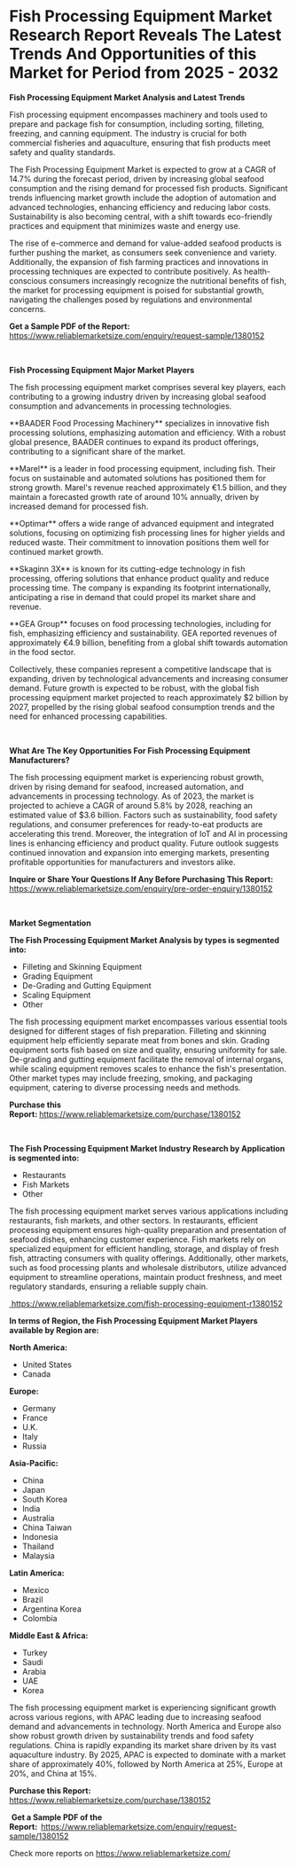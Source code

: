 <p><h1>Fish Processing Equipment Market Research Report Reveals The Latest Trends And Opportunities of this Market for Period from 2025 - 2032</h1></p><p><strong>Fish Processing Equipment Market Analysis and Latest Trends</strong></p>
<p><p>Fish processing equipment encompasses machinery and tools used to prepare and package fish for consumption, including sorting, filleting, freezing, and canning equipment. The industry is crucial for both commercial fisheries and aquaculture, ensuring that fish products meet safety and quality standards. </p><p>The Fish Processing Equipment Market is expected to grow at a CAGR of 14.7% during the forecast period, driven by increasing global seafood consumption and the rising demand for processed fish products. Significant trends influencing market growth include the adoption of automation and advanced technologies, enhancing efficiency and reducing labor costs. Sustainability is also becoming central, with a shift towards eco-friendly practices and equipment that minimizes waste and energy use.</p><p>The rise of e-commerce and demand for value-added seafood products is further pushing the market, as consumers seek convenience and variety. Additionally, the expansion of fish farming practices and innovations in processing techniques are expected to contribute positively. As health-conscious consumers increasingly recognize the nutritional benefits of fish, the market for processing equipment is poised for substantial growth, navigating the challenges posed by regulations and environmental concerns.</p></p>
<p><strong>Get a Sample PDF of the Report:&nbsp;</strong> <a href="https://www.reliablemarketsize.com/enquiry/request-sample/1380152?utm_campaign=3114&utm_medium=2&utm_source=Github&utm_content=ia&utm_term=11042025&utm_id=fish-processing-equipment">https://www.reliablemarketsize.com/enquiry/request-sample/1380152</a></p>
<p>&nbsp;</p>
<p><strong>Fish Processing Equipment Major Market Players</strong></p>
<p><p>The fish processing equipment market comprises several key players, each contributing to a growing industry driven by increasing global seafood consumption and advancements in processing technologies.</p><p>**BAADER Food Processing Machinery** specializes in innovative fish processing solutions, emphasizing automation and efficiency. With a robust global presence, BAADER continues to expand its product offerings, contributing to a significant share of the market.</p><p>**Marel** is a leader in food processing equipment, including fish. Their focus on sustainable and automated solutions has positioned them for strong growth. Marel's revenue reached approximately €1.5 billion, and they maintain a forecasted growth rate of around 10% annually, driven by increased demand for processed fish.</p><p>**Optimar** offers a wide range of advanced equipment and integrated solutions, focusing on optimizing fish processing lines for higher yields and reduced waste. Their commitment to innovation positions them well for continued market growth.</p><p>**Skaginn 3X** is known for its cutting-edge technology in fish processing, offering solutions that enhance product quality and reduce processing time. The company is expanding its footprint internationally, anticipating a rise in demand that could propel its market share and revenue.</p><p>**GEA Group** focuses on food processing technologies, including for fish, emphasizing efficiency and sustainability. GEA reported revenues of approximately €4.9 billion, benefiting from a global shift towards automation in the food sector.</p><p>Collectively, these companies represent a competitive landscape that is expanding, driven by technological advancements and increasing consumer demand. Future growth is expected to be robust, with the global fish processing equipment market projected to reach approximately $2 billion by 2027, propelled by the rising global seafood consumption trends and the need for enhanced processing capabilities.</p></p>
<p>&nbsp;</p>
<p><strong>What Are The Key Opportunities For Fish Processing Equipment Manufacturers?</strong></p>
<p><p>The fish processing equipment market is experiencing robust growth, driven by rising demand for seafood, increased automation, and advancements in processing technology. As of 2023, the market is projected to achieve a CAGR of around 5.8% by 2028, reaching an estimated value of $3.6 billion. Factors such as sustainability, food safety regulations, and consumer preferences for ready-to-eat products are accelerating this trend. Moreover, the integration of IoT and AI in processing lines is enhancing efficiency and product quality. Future outlook suggests continued innovation and expansion into emerging markets, presenting profitable opportunities for manufacturers and investors alike.</p></p>
<p><strong>Inquire or Share Your Questions If Any Before Purchasing This Report:</strong> <a href="https://www.reliablemarketsize.com/enquiry/pre-order-enquiry/1380152?utm_campaign=3114&utm_medium=2&utm_source=Github&utm_content=ia&utm_term=11042025&utm_id=fish-processing-equipment">https://www.reliablemarketsize.com/enquiry/pre-order-enquiry/1380152</a></p>
<p>&nbsp;</p>
<p><strong>Market Segmentation</strong></p>
<p><strong>The Fish Processing Equipment Market Analysis by types is segmented into:</strong></p>
<p><ul><li>Filleting and Skinning Equipment</li><li>Grading Equipment</li><li>De-Grading and Gutting Equipment</li><li>Scaling Equipment</li><li>Other</li></ul></p>
<p><p>The fish processing equipment market encompasses various essential tools designed for different stages of fish preparation. Filleting and skinning equipment help efficiently separate meat from bones and skin. Grading equipment sorts fish based on size and quality, ensuring uniformity for sale. De-grading and gutting equipment facilitate the removal of internal organs, while scaling equipment removes scales to enhance the fish's presentation. Other market types may include freezing, smoking, and packaging equipment, catering to diverse processing needs and methods.</p></p>
<p><strong>Purchase this Report:&nbsp;</strong><a href="https://www.reliablemarketsize.com/purchase/1380152?utm_campaign=3114&utm_medium=2&utm_source=Github&utm_content=ia&utm_term=11042025&utm_id=fish-processing-equipment">https://www.reliablemarketsize.com/purchase/1380152</a></p>
<p>&nbsp;</p>
<p><strong>The Fish Processing Equipment Market Industry Research by Application is segmented into:</strong></p>
<p><ul><li>Restaurants</li><li>Fish Markets</li><li>Other</li></ul></p>
<p><p>The fish processing equipment market serves various applications including restaurants, fish markets, and other sectors. In restaurants, efficient processing equipment ensures high-quality preparation and presentation of seafood dishes, enhancing customer experience. Fish markets rely on specialized equipment for efficient handling, storage, and display of fresh fish, attracting consumers with quality offerings. Additionally, other markets, such as food processing plants and wholesale distributors, utilize advanced equipment to streamline operations, maintain product freshness, and meet regulatory standards, ensuring a reliable supply chain.</p></p>
<p><a href="https://www.reliablemarketsize.com/fish-processing-equipment-r1380152?utm_campaign=3114&utm_medium=2&utm_source=Github&utm_content=ia&utm_term=11042025&utm_id=fish-processing-equipment">&nbsp;https://www.reliablemarketsize.com/fish-processing-equipment-r1380152</a></p>
<p><strong>In terms of Region, the Fish Processing Equipment Market Players available by Region are:</strong></p>
<p>
    <p> <strong> North America: </strong>
        <ul>
            <li>United States</li>
            <li>Canada</li>
        </ul>
        </p> 
    <p> <strong> Europe: </strong>
        <ul>
            <li>Germany</li>
            <li>France</li>
            <li>U.K.</li>
            <li>Italy</li>
            <li>Russia</li>
        </ul>
        </p> 
    <p> <strong> Asia-Pacific: </strong>
        <ul>
            <li>China</li>
            <li>Japan</li>
            <li>South Korea</li>
            <li>India</li>
            <li>Australia</li>
            <li>China Taiwan</li>
            <li>Indonesia</li>
            <li>Thailand</li>
            <li>Malaysia</li>
        </ul>
        </p> 
    <p> <strong> Latin America: </strong>
        <ul>
            <li>Mexico</li>
            <li>Brazil</li>
            <li>Argentina Korea</li>
            <li>Colombia</li>
        </ul>
        </p> 
    <p> <strong> Middle East & Africa: </strong>
        <ul>
            <li>Turkey</li>
            <li>Saudi</li>
            <li>Arabia</li>
            <li>UAE</li>
            <li>Korea</li>
        </ul>
    </p>
    </p>
<p><p>The fish processing equipment market is experiencing significant growth across various regions, with APAC leading due to increasing seafood demand and advancements in technology. North America and Europe also show robust growth driven by sustainability trends and food safety regulations. China is rapidly expanding its market share driven by its vast aquaculture industry. By 2025, APAC is expected to dominate with a market share of approximately 40%, followed by North America at 25%, Europe at 20%, and China at 15%.</p></p>
<p><strong>Purchase this Report: </strong><a href="https://www.reliablemarketsize.com/purchase/1380152?utm_campaign=3114&utm_medium=2&utm_source=Github&utm_content=ia&utm_term=11042025&utm_id=fish-processing-equipment">https://www.reliablemarketsize.com/purchase/1380152</a></p>
<p>&nbsp;<strong>Get a Sample PDF of the Report:&nbsp;&nbsp;</strong><a href="https://www.reliablemarketsize.com/enquiry/request-sample/1380152?utm_campaign=3114&utm_medium=2&utm_source=Github&utm_content=ia&utm_term=11042025&utm_id=fish-processing-equipment">https://www.reliablemarketsize.com/enquiry/request-sample/1380152</a></p>
<p><strong></strong></p>
<p>Check more reports on <a href="https://www.reliablemarketsize.com/?utm_campaign=3114&utm_medium=2&utm_source=Github&utm_content=ia&utm_term=11042025&utm_id=fish-processing-equipment">https://www.reliablemarketsize.com/</a></p>